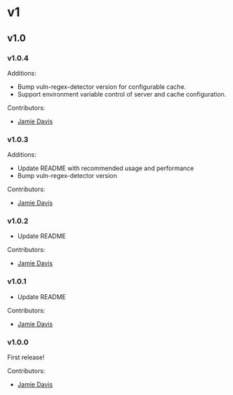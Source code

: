 # v1

## v1.0

### v1.0.4

Additions:
- Bump vuln-regex-detector version for configurable cache.
- Support environment variable control of server and cache configuration.

Contributors:
- [Jamie Davis](davisjam@vt.edu)

### v1.0.3

Additions:
- Update README with recommended usage and performance
- Bump vuln-regex-detector version

Contributors:
- [Jamie Davis](davisjam@vt.edu)

### v1.0.2

- Update README

Contributors:
- [Jamie Davis](davisjam@vt.edu)

### v1.0.1

- Update README

Contributors:
- [Jamie Davis](davisjam@vt.edu)

### v1.0.0

First release!

Contributors:
- [Jamie Davis](davisjam@vt.edu)
